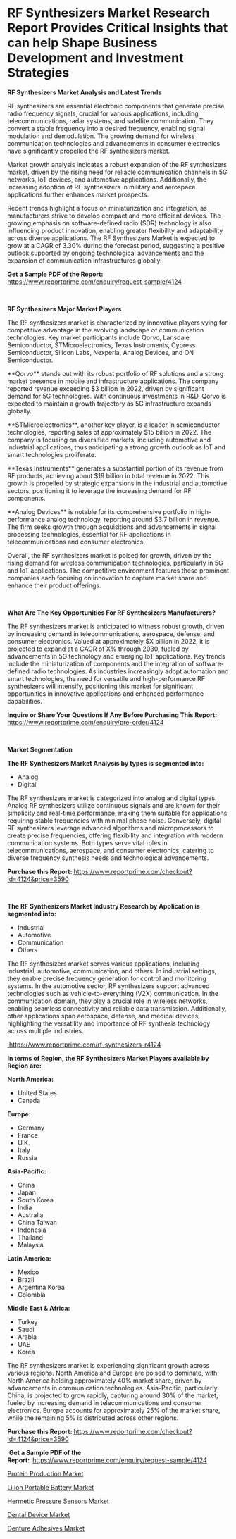 <p><h1>RF Synthesizers Market Research Report Provides Critical Insights that can help Shape Business Development and Investment Strategies</h1></p><p><strong>RF Synthesizers Market Analysis and Latest Trends</strong></p>
<p><p>RF synthesizers are essential electronic components that generate precise radio frequency signals, crucial for various applications, including telecommunications, radar systems, and satellite communication. They convert a stable frequency into a desired frequency, enabling signal modulation and demodulation. The growing demand for wireless communication technologies and advancements in consumer electronics have significantly propelled the RF synthesizers market.</p><p>Market growth analysis indicates a robust expansion of the RF synthesizers market, driven by the rising need for reliable communication channels in 5G networks, IoT devices, and automotive applications. Additionally, the increasing adoption of RF synthesizers in military and aerospace applications further enhances market prospects. </p><p>Recent trends highlight a focus on miniaturization and integration, as manufacturers strive to develop compact and more efficient devices. The growing emphasis on software-defined radio (SDR) technology is also influencing product innovation, enabling greater flexibility and adaptability across diverse applications. The RF Synthesizers Market is expected to grow at a CAGR of 3.30% during the forecast period, suggesting a positive outlook supported by ongoing technological advancements and the expansion of communication infrastructures globally.</p></p>
<p><strong>Get a Sample PDF of the Report:&nbsp;</strong> <a href="https://www.reportprime.com/enquiry/request-sample/4124">https://www.reportprime.com/enquiry/request-sample/4124</a></p>
<p>&nbsp;</p>
<p><strong>RF Synthesizers Major Market Players</strong></p>
<p><p>The RF synthesizers market is characterized by innovative players vying for competitive advantage in the evolving landscape of communication technologies. Key market participants include Qorvo, Lansdale Semiconductor, STMicroelectronics, Texas Instruments, Cypress Semiconductor, Silicon Labs, Nexperia, Analog Devices, and ON Semiconductor.</p><p>**Qorvo** stands out with its robust portfolio of RF solutions and a strong market presence in mobile and infrastructure applications. The company reported revenue exceeding $3 billion in 2022, driven by significant demand for 5G technologies. With continuous investments in R&D, Qorvo is expected to maintain a growth trajectory as 5G infrastructure expands globally.</p><p>**STMicroelectronics**, another key player, is a leader in semiconductor technologies, reporting sales of approximately $15 billion in 2022. The company is focusing on diversified markets, including automotive and industrial applications, thus anticipating a strong growth outlook as IoT and smart technologies proliferate.</p><p>**Texas Instruments** generates a substantial portion of its revenue from RF products, achieving about $19 billion in total revenue in 2022. This growth is propelled by strategic expansions in the industrial and automotive sectors, positioning it to leverage the increasing demand for RF components.</p><p>**Analog Devices** is notable for its comprehensive portfolio in high-performance analog technology, reporting around $3.7 billion in revenue. The firm seeks growth through acquisitions and advancements in signal processing technologies, essential for RF applications in telecommunications and consumer electronics.</p><p>Overall, the RF synthesizers market is poised for growth, driven by the rising demand for wireless communication technologies, particularly in 5G and IoT applications. The competitive environment features these prominent companies each focusing on innovation to capture market share and enhance their product offerings.</p></p>
<p>&nbsp;</p>
<p><strong>What Are The Key Opportunities For RF Synthesizers Manufacturers?</strong></p>
<p><p>The RF synthesizers market is anticipated to witness robust growth, driven by increasing demand in telecommunications, aerospace, defense, and consumer electronics. Valued at approximately $X billion in 2022, it is projected to expand at a CAGR of X% through 2030, fueled by advancements in 5G technology and emerging IoT applications. Key trends include the miniaturization of components and the integration of software-defined radio technologies. As industries increasingly adopt automation and smart technologies, the need for versatile and high-performance RF synthesizers will intensify, positioning this market for significant opportunities in innovative applications and enhanced performance capabilities.</p></p>
<p><strong>Inquire or Share Your Questions If Any Before Purchasing This Report:</strong> <a href="https://www.reportprime.com/enquiry/pre-order/4124">https://www.reportprime.com/enquiry/pre-order/4124</a></p>
<p>&nbsp;</p>
<p><strong>Market Segmentation</strong></p>
<p><strong>The RF Synthesizers Market Analysis by types is segmented into:</strong></p>
<p><ul><li>Analog</li><li>Digital</li></ul></p>
<p><p>The RF synthesizers market is categorized into analog and digital types. Analog RF synthesizers utilize continuous signals and are known for their simplicity and real-time performance, making them suitable for applications requiring stable frequencies with minimal phase noise. Conversely, digital RF synthesizers leverage advanced algorithms and microprocessors to create precise frequencies, offering flexibility and integration with modern communication systems. Both types serve vital roles in telecommunications, aerospace, and consumer electronics, catering to diverse frequency synthesis needs and technological advancements.</p></p>
<p><strong>Purchase this Report:&nbsp;</strong><a href="https://www.reportprime.com/checkout?id=4124&price=3590">https://www.reportprime.com/checkout?id=4124&price=3590</a></p>
<p>&nbsp;</p>
<p><strong>The RF Synthesizers Market Industry Research by Application is segmented into:</strong></p>
<p><ul><li>Industrial</li><li>Automotive</li><li>Communication</li><li>Others</li></ul></p>
<p><p>The RF synthesizers market serves various applications, including industrial, automotive, communication, and others. In industrial settings, they enable precise frequency generation for control and monitoring systems. In the automotive sector, RF synthesizers support advanced technologies such as vehicle-to-everything (V2X) communication. In the communication domain, they play a crucial role in wireless networks, enabling seamless connectivity and reliable data transmission. Additionally, other applications span aerospace, defense, and medical devices, highlighting the versatility and importance of RF synthesis technology across multiple industries.</p></p>
<p><a href="https://www.reportprime.com/rf-synthesizers-r4124">&nbsp;https://www.reportprime.com/rf-synthesizers-r4124</a></p>
<p><strong>In terms of Region, the RF Synthesizers Market Players available by Region are:</strong></p>
<p>
    <p> <strong> North America: </strong>
        <ul>
            <li>United States</li>
            <li>Canada</li>
        </ul>
        </p> 
    <p> <strong> Europe: </strong>
        <ul>
            <li>Germany</li>
            <li>France</li>
            <li>U.K.</li>
            <li>Italy</li>
            <li>Russia</li>
        </ul>
        </p> 
    <p> <strong> Asia-Pacific: </strong>
        <ul>
            <li>China</li>
            <li>Japan</li>
            <li>South Korea</li>
            <li>India</li>
            <li>Australia</li>
            <li>China Taiwan</li>
            <li>Indonesia</li>
            <li>Thailand</li>
            <li>Malaysia</li>
        </ul>
        </p> 
    <p> <strong> Latin America: </strong>
        <ul>
            <li>Mexico</li>
            <li>Brazil</li>
            <li>Argentina Korea</li>
            <li>Colombia</li>
        </ul>
        </p> 
    <p> <strong> Middle East & Africa: </strong>
        <ul>
            <li>Turkey</li>
            <li>Saudi</li>
            <li>Arabia</li>
            <li>UAE</li>
            <li>Korea</li>
        </ul>
    </p>
    </p>
<p><p>The RF synthesizers market is experiencing significant growth across various regions. North America and Europe are poised to dominate, with North America holding approximately 40% market share, driven by advancements in communication technologies. Asia-Pacific, particularly China, is projected to grow rapidly, capturing around 30% of the market, fueled by increasing demand in telecommunications and consumer electronics. Europe accounts for approximately 25% of the market share, while the remaining 5% is distributed across other regions.</p></p>
<p><strong>Purchase this Report: </strong><a href="https://www.reportprime.com/checkout?id=4124&price=3590">https://www.reportprime.com/checkout?id=4124&price=3590</a></p>
<p>&nbsp;<strong>Get a Sample PDF of the Report:&nbsp;&nbsp;</strong><a href="https://www.reportprime.com/enquiry/request-sample/4124">https://www.reportprime.com/enquiry/request-sample/4124</a></p>
<p><strong></strong></p>
<p><p><a href="https://www.linkedin.com/pulse/insights-protein-production-market-size-which-expanding-i8sbe?trackingId=lybgRi14SRWyCnWmNlKkgw%3D%3D">Protein Production Market</a></p><p><a href="https://github.com/JakirUddin651/Market-Research-Report-List-1/blob/main/li-ion-portable-battery-market.md">Li ion Portable Battery Market</a></p><p><a href="https://github.com/ashepherd82/Market-Research-Report-List-6/blob/main/hermetic-pressure-sensors-market.md">Hermetic Pressure Sensors Market</a></p><p><a href="https://issuu.com/reportprime-2/docs/dental-device-market-size-2030.pptx_654397e11f586d">Dental Device Market</a></p><p><a href="https://issuu.com/reportprime-2/docs/denture-adhesives-market-size-2030._ba0b130f0b4200">Denture Adhesives Market</a></p></p>